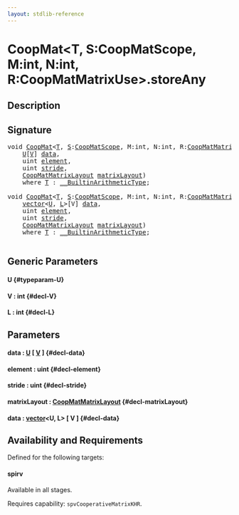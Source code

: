 ```yaml
---
layout: stdlib-reference
---
```


# CoopMat\<T, S:CoopMatScope, M:int, N:int, R:CoopMatMatrixUse\>\.storeAny

## Description





## Signature 

<pre>
<span class="code_keyword">void</span> <a href="/stdlib-reference/types/coopmat-04/index" class="code_type">CoopMat</a>&lt;<a href="/stdlib-reference/types/coopmat-04/index#typeparam-T" class="code_type">T</a>, <a href="/stdlib-reference/types/coopmat-04/index#decl-S" class="code_var">S</a>:<a href="/stdlib-reference/types/coopmatscope-047/index" class="code_type">CoopMatScope</a>, M:<span class="code_keyword">int</span>, N:<span class="code_keyword">int</span>, R:<a href="/stdlib-reference/types/coopmatmatrixuse-047d/index" class="code_type">CoopMatMatrixUse</a>&gt;.<a href="/stdlib-reference/types/coopmat-04/storeany-5">storeAny</a>&lt;<a href="/stdlib-reference/types/coopmat-04/storeany-5#typeparam-U" class="code_type">U</a>, <a href="/stdlib-reference/types/coopmat-04/storeany-5#decl-V" class="code_var">V</a>:<span class="code_keyword">int</span>&gt;(
    <a href="/stdlib-reference/types/coopmat-04/storeany-5#typeparam-U" class="code_type">U</a>[<a href="/stdlib-reference/types/coopmat-04/storeany-5#decl-V" class="code_var">V</a>] <a href="/stdlib-reference/types/coopmat-04/storeany-5#decl-data" class="code_param">data</a>,
    <span class="code_keyword">uint</span> <a href="/stdlib-reference/types/coopmat-04/storeany-5#decl-element" class="code_param">element</a>,
    <span class="code_keyword">uint</span> <a href="/stdlib-reference/types/coopmat-04/storeany-5#decl-stride" class="code_param">stride</a>,
    <a href="/stdlib-reference/types/coopmatmatrixlayout-047d/index" class="code_type">CoopMatMatrixLayout</a> <a href="/stdlib-reference/types/coopmat-04/storeany-5#decl-matrixLayout" class="code_param">matrixLayout</a>)
    <span class='code_keyword'>where</span> <a href="/stdlib-reference/types/coopmat-04/index#typeparam-T" class="code_type">T</a> : <a href="/stdlib-reference/interfaces/0_builtinarithmetictype-029j/index" class="code_type">__BuiltinArithmeticType</a>;

<span class="code_keyword">void</span> <a href="/stdlib-reference/types/coopmat-04/index" class="code_type">CoopMat</a>&lt;<a href="/stdlib-reference/types/coopmat-04/index#typeparam-T" class="code_type">T</a>, <a href="/stdlib-reference/types/coopmat-04/index#decl-S" class="code_var">S</a>:<a href="/stdlib-reference/types/coopmatscope-047/index" class="code_type">CoopMatScope</a>, M:<span class="code_keyword">int</span>, N:<span class="code_keyword">int</span>, R:<a href="/stdlib-reference/types/coopmatmatrixuse-047d/index" class="code_type">CoopMatMatrixUse</a>&gt;.<a href="/stdlib-reference/types/coopmat-04/storeany-5">storeAny</a>&lt;<a href="/stdlib-reference/types/coopmat-04/storeany-5#typeparam-U" class="code_type">U</a>, <a href="/stdlib-reference/types/coopmat-04/storeany-5#decl-V" class="code_var">V</a>:<span class="code_keyword">int</span>, <a href="/stdlib-reference/types/coopmat-04/storeany-5#decl-L" class="code_var">L</a>:<span class="code_keyword">int</span>&gt;(
    <a href="/stdlib-reference/types/vector/index" class="code_type">vector</a>&lt;<a href="/stdlib-reference/types/coopmat-04/storeany-5#typeparam-U" class="code_type">U</a>, <a href="/stdlib-reference/types/coopmat-04/storeany-5#decl-L" class="code_var">L</a>&gt;[V] <a href="/stdlib-reference/types/coopmat-04/storeany-5#decl-data" class="code_param">data</a>,
    <span class="code_keyword">uint</span> <a href="/stdlib-reference/types/coopmat-04/storeany-5#decl-element" class="code_param">element</a>,
    <span class="code_keyword">uint</span> <a href="/stdlib-reference/types/coopmat-04/storeany-5#decl-stride" class="code_param">stride</a>,
    <a href="/stdlib-reference/types/coopmatmatrixlayout-047d/index" class="code_type">CoopMatMatrixLayout</a> <a href="/stdlib-reference/types/coopmat-04/storeany-5#decl-matrixLayout" class="code_param">matrixLayout</a>)
    <span class='code_keyword'>where</span> <a href="/stdlib-reference/types/coopmat-04/index#typeparam-T" class="code_type">T</a> : <a href="/stdlib-reference/interfaces/0_builtinarithmetictype-029j/index" class="code_type">__BuiltinArithmeticType</a>;

</pre>

## Generic Parameters

#### U {#typeparam-U}
#### V  : int {#decl-V}
#### L  : int {#decl-L}

## Parameters

#### data  : [U](/stdlib-reference/types/coopmat-04/storeany-5#typeparam-U) \[ [V](/stdlib-reference/types/coopmat-04/storeany-5#decl-V) \] {#decl-data}
#### element  : uint {#decl-element}
#### stride  : uint {#decl-stride}
#### matrixLayout  : [CoopMatMatrixLayout](/stdlib-reference/types/coopmatmatrixlayout-047d/index) {#decl-matrixLayout}
#### data  : [vector](/stdlib-reference/types/vector/index)\<U, L\> \[ V \] {#decl-data}

## Availability and Requirements

Defined for the following targets:

#### spirv
Available in all stages.

Requires capability: `spvCooperativeMatrixKHR`.


